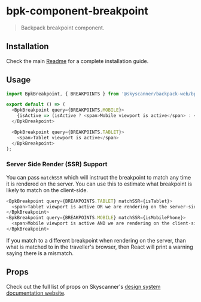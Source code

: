 # bpk-component-breakpoint

> Backpack breakpoint component.

## Installation

Check the main [Readme](https://github.com/skyscanner/backpack#usage) for a complete installation guide.

## Usage

```js
import BpkBreakpoint, { BREAKPOINTS } from '@skyscanner/backpack-web/bpk-component-breakpoint';

export default () => (
  <BpkBreakpoint query={BREAKPOINTS.MOBILE}>
    {isActive => (isActive ? <span>Mobile viewport is active</span> : <span>Mobile viewport is inactive</span>)}
  </BpkBreakpoint>

  <BpkBreakpoint query={BREAKPOINTS.TABLET}>
    <span>Tablet viewport is active</span>
  </BpkBreakpoint>
);
```

### Server Side Render (SSR) Support

You can pass `matchSSR` which will instruct the breakpoint to match any time it is rendered on the server. You can use
this to estimate what breakpoint is likely to match on the client-side.

```js
<BpkBreakpoint query={BREAKPOINTS.TABLET} matchSSR={isTablet}>
  <span>Tablet viewport is active OR we are rendering on the server-side</span>
</BpkBreakpoint>
<BpkBreakpoint query={BREAKPOINTS.MOBILE} matchSSR={isMobilePhone}>
  <span>Mobile viewport is active AND we are rendering on the client-side</span>
</BpkBreakpoint>
```

If you match to a different breakpoint when rendering on the server, than what is matched to in the traveller's browser,
then React will print a warning saying there is a mismatch.

## Props

Check out the full list of props on Skyscanner's [design system documentation website](https://www.skyscanner.design/latest/components/breakpoint/web-5sPWfgsH#section-props-32).
